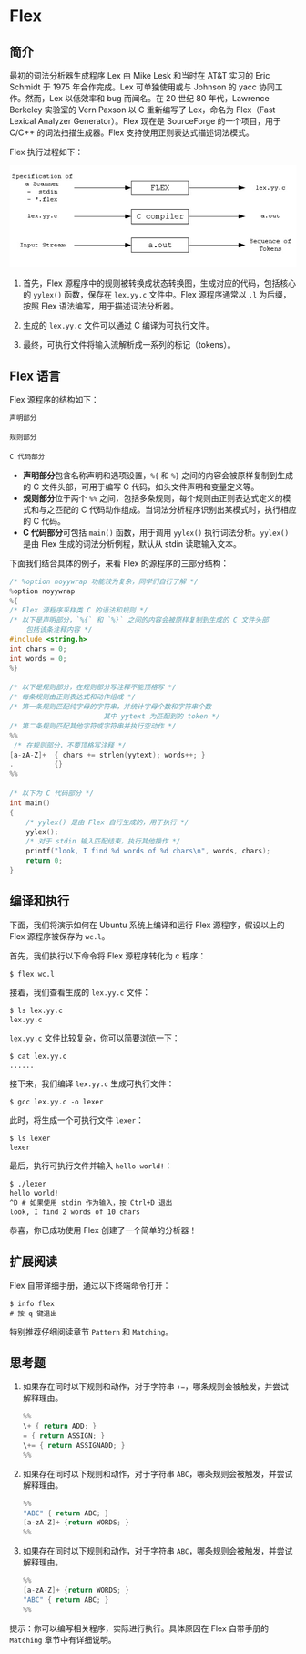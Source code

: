 # Flex

## 简介

最初的词法分析器生成程序 Lex 由 Mike Lesk 和当时在 AT&T 实习的 Eric Schmidt 于 1975 年合作完成。Lex 可单独使用或与 Johnson 的 yacc 协同工作。然而，Lex 以低效率和 bug 而闻名。在 20 世纪 80 年代，Lawrence Berkeley 实验室的 Vern Paxson 以 C 重新编写了 Lex，命名为 Flex（Fast Lexical Analyzer Generator）。Flex 现在是 SourceForge 的一个项目，用于 C/C++ 的词法扫描生成器。Flex 支持使用正则表达式描述词法模式。

Flex 执行过程如下：

![img](assets/flex.jpg)

1. 首先，Flex 源程序中的规则被转换成状态转换图，生成对应的代码，包括核心的 `yylex()` 函数，保存在 `lex.yy.c` 文件中。Flex 源程序通常以 `.l` 为后缀，按照 Flex 语法编写，用于描述词法分析器。

2. 生成的 `lex.yy.c` 文件可以通过 C 编译为可执行文件。

3. 最终，可执行文件将输入流解析成一系列的标记（tokens）。

## Flex 语言

Flex 源程序的结构如下：

```c
声明部分

规则部分

C 代码部分
```

- **声明部分**包含名称声明和选项设置，`%{` 和 `%}` 之间的内容会被原样复制到生成的 C 文件头部，可用于编写 C 代码，如头文件声明和变量定义等。
- **规则部分**位于两个 `%%` 之间，包括多条规则，每个规则由正则表达式定义的模式和与之匹配的 C 代码动作组成。当词法分析程序识别出某模式时，执行相应的 C 代码。
- **C 代码部分**可包括 `main()` 函数，用于调用 `yylex()` 执行词法分析。`yylex()` 是由 Flex 生成的词法分析例程，默认从 stdin 读取输入文本。

下面我们结合具体的例子，来看 Flex 的源程序的三部分结构：

```c
/* %option noyywrap 功能较为复杂，同学们自行了解 */
%option noyywrap
%{
/* Flex 源程序采样类 C 的语法和规则 */
/* 以下是声明部分，`%{` 和 `%}` 之间的内容会被原样复制到生成的 C 文件头部
	包括该条注释内容 */
#include <string.h>
int chars = 0;
int words = 0;
%}

/* 以下是规则部分，在规则部分写注释不能顶格写 */
/* 每条规则由正则表达式和动作组成 */
/* 第一条规则匹配纯字母的字符串，并统计字母个数和字符串个数
                       其中 yytext 为匹配到的 token */
/* 第二条规则匹配其他字符或字符串并执行空动作 */
%%
 /* 在规则部分，不要顶格写注释 */
[a-zA-Z]+  { chars += strlen(yytext); words++; }
.          {}
%%

/* 以下为 C 代码部分 */
int main()
{
    /* yylex() 是由 Flex 自行生成的，用于执行 */
    yylex();
    /* 对于 stdin 输入匹配结束，执行其他操作 */
    printf("look, I find %d words of %d chars\n", words, chars);
    return 0;
}
```

## 编译和执行

下面，我们将演示如何在 Ubuntu 系统上编译和运行 Flex 源程序，假设以上的 Flex 源程序被保存为 `wc.l`。

首先，我们执行以下命令将 Flex 源程序转化为 c 程序：

```shell
$ flex wc.l
```

接着，我们查看生成的 `lex.yy.c` 文件：

```shell
$ ls lex.yy.c
lex.yy.c
```

`lex.yy.c` 文件比较复杂，你可以简要浏览一下：

```shell
$ cat lex.yy.c
......
```

接下来，我们编译 `lex.yy.c` 生成可执行文件：

```shell
$ gcc lex.yy.c -o lexer
```

此时，将生成一个可执行文件 `lexer`：

```shell
$ ls lexer
lexer
```

最后，执行可执行文件并输入 `hello world!`：

```shell
$ ./lexer
hello world!
^D # 如果使用 stdin 作为输入，按 Ctrl+D 退出
look, I find 2 words of 10 chars
```

恭喜，你已成功使用 Flex 创建了一个简单的分析器！

## 扩展阅读

Flex 自带详细手册，通过以下终端命令打开：

```shell
$ info flex
# 按 q 键退出
```

特别推荐仔细阅读章节 `Pattern` 和 `Matching`。

## 思考题

1. 如果存在同时以下规则和动作，对于字符串 `+=`，哪条规则会被触发，并尝试解释理由。

   ```c
   %%
   \+ { return ADD; }
   = { return ASSIGN; }
   \+= { return ASSIGNADD; }
   %%
   ```

2. 如果存在同时以下规则和动作，对于字符串 `ABC`，哪条规则会被触发，并尝试解释理由。

   ```c
   %%
   "ABC" { return ABC; }
   [a-zA-Z]+ {return WORDS; }
   %%
   ```

3. 如果存在同时以下规则和动作，对于字符串 `ABC`，哪条规则会被触发，并尝试解释理由。

   ```c
   %%
   [a-zA-Z]+ {return WORDS; }
   "ABC" { return ABC; }
   %%
   ```

提示：你可以编写相关程序，实际进行执行。具体原因在 Flex 自带手册的 `Matching` 章节中有详细说明。
